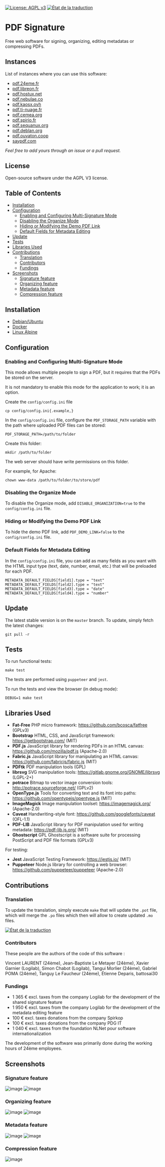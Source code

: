 [![License: AGPL v3](https://img.shields.io/badge/License-AGPL%20v3-blue.svg)](https://www.gnu.org/licenses/agpl-3.0) [![État de la traduction](https://hosted.weblate.org/widget/signature-pdf/application/svg-badge.svg)](https://hosted.weblate.org/engage/signature-pdf/)
# PDF Signature                                                                                                                

Free web software for signing, organizing, editing metadatas or compressing PDFs.

## Instances
List of instances where you can use this software:
- [pdf.24eme.fr](https://pdf.24eme.fr)
- [pdf.libreon.fr](https://pdf.libreon.fr)
- [pdf.hostux.net](https://pdf.hostux.net)
- [pdf.nebulae.co](https://pdf.nebulae.co)
- [pdf.kaosx.ovh](https://pdf.kaosx.ovh)
- [pdf.ti-nuage.fr](https://pdf.ti-nuage.fr)
- [pdf.cemea.org](https://pdf.cemea.org)
- [pdf.spirio.fr](https://pdf.spirio.fr)
- [pdf.sequanux.org](https://pdf.sequanux.org)
- [pdf.deblan.org](https://pdf.deblan.org)
- [pdf.ouvaton.coop](https://pdf.ouvaton.coop)
- [saypdf.com](https://saypdf.com)

_Feel free to add yours through an issue or a pull request._

## License
Open-source software under the AGPL V3 license.

## Table of Contents

- [Installation](#installation)
- [Configuration](#configuration)
    - [Enabling and Configuring Multi-Signature Mode](#enabling-and-configuring-multi-signature-mode)
    - [Disabling the Organize Mode](#disabling-the-organize-mode)
    - [Hiding or Modifying the Demo PDF Link](#hiding-or-modifying-the-demo-pdf-link)
    - [Default Fields for Metadata Editing](#default-fields-for-metadata-editing)
- [Update](#update)
- [Tests](#tests)
- [Libraries Used](#libraries-used)
- [Contributions](#contributions)
    - [Translation](#translation)
    - [Contributors](#contributors)
    - [Fundings](#fundings)
- [Screenshots](#screenshots)
    - [Signature feature](#signature-feature)
    - [Organizing feature](#organizing-feature)
    - [Metadata feature](#metadata-feature)
    - [Compression feature](#compression-feature)


## Installation

- [Debian/Ubuntu](installation.md#debian)
- [Docker](installation.md#docker)
- [Linux Alpine](installation.md#alpine)

## Configuration

### Enabling and Configuring Multi-Signature Mode

This mode allows multiple people to sign a PDF, but it requires that the PDFs be stored on the server.

It is not mandatory to enable this mode for the application to work; it is an option.

Create the `config/config.ini` file

```
cp config/config.ini{.example,}
```

In the `config/config.ini` file, configure the `PDF_STORAGE_PATH` variable with the path where uploaded PDF files can be stored:

```
PDF_STORAGE_PATH=/path/to/folder
```

Create this folder:

```
mkdir /path/to/folder
```

The web server should have write permissions on this folder.

For example, for Apache:

```
chown www-data /path/to/folder/to/store/pdf
```

### Disabling the Organize Mode

To disable the Organize mode, add `DISABLE_ORGANIZATION=true` to the
`config/config.ini` file.

### Hiding or Modifying the Demo PDF Link

To hide the demo PDF link, add `PDF_DEMO_LINK=false` to the
`config/config.ini` file.

### Default Fields for Metadata Editing

In the `config/config.ini` file, you can add as many fields as you want with the HTML input type (text, date, number, email, etc.) that will be preloaded for each PDF.

```
METADATA_DEFAULT_FIELDS[field1].type = "text"
METADATA_DEFAULT_FIELDS[field2].type = "text"
METADATA_DEFAULT_FIELDS[field3].type = "date"
METADATA_DEFAULT_FIELDS[field4].type = "number"
```

## Update

The latest stable version is on the `master` branch. To update, simply fetch the latest changes:

```
git pull -r
```

## Tests

To run functional tests:

```
make test
```

The tests are performed using `puppeteer` and `jest`.

To run the tests and view the browser (in debug mode):

```
DEBUG=1 make test
```

## Libraries Used

- **Fat-Free** PHP micro framework: https://github.com/bcosca/fatfree (GPLv3)
- **Bootstrap** HTML, CSS, and JavaScript framework: https://getbootstrap.com/ (MIT)
- **PDF.js** JavaScript library for rendering PDFs in an HTML canvas: https://github.com/mozilla/pdf.js (Apache-2.0)
- **Fabric.js** JavaScript library for manipulating an HTML canvas: https://github.com/fabricjs/fabric.js (MIT)
- **PDFtk** PDF manipulation tools (GPL)
- **librsvg** SVG manipulation tools: https://gitlab.gnome.org/GNOME/librsvg (LGPL-2+)
- **potrace** Bitmap to vector image conversion tools: http://potrace.sourceforge.net/ (GPLv2)
- **OpenType.js** Tools for converting text and its font into paths: https://github.com/opentypejs/opentype.js (MIT)
- **ImageMagick** Image manipulation toolset: https://imagemagick.org/ (Apache-2.0)
- **Caveat** Handwriting-style font: https://github.com/googlefonts/caveat (OFL-1.1)
- **PDF-LIB** JavaScript library for PDF manipulation used for writing metadata: https://pdf-lib.js.org/ (MIT)
- **Ghostscript** GPL Ghostscript is a software suite for processing PostScript and PDF file formats (GPLv3)

For testing:

- **Jest** JavaScript Testing Framework: https://jestjs.io/ (MIT)
- **Puppeteer** Node.js library for controlling a web browser: https://github.com/puppeteer/puppeteer (Apache-2.0)

## Contributions

### Translation

To update the translation, simply execute `make` that will update the `.pot` file,
which will merge the `.po` files which then will allow to create updated `.mo` files.

[![État de la traduction](https://hosted.weblate.org/widget/signature-pdf/application/multi-green.svg)](https://hosted.weblate.org/engage/signature-pdf/)

### Contributors

These people are the authors of the code of this software :

Vincent LAURENT (24ème), Jean-Baptiste Le Metayer (24ème), Xavier Garnier (Logilab), Simon Chabot (Logilab), Tangui Morlier (24ème), Gabriel POMA (24ème), Tanguy Le Faucheur (24ème), Étienne Deparis, battosai30

### Fundings

- 1 365 € excl. taxes from the company Logilab for the development of the shared signature feature
- 1 950 € excl. taxes from the company Logilab for the development of the metadata editing feature
- 100 € excl. taxes donations from the company Spirkop
- 100 € excl. taxes donations from the company PDG IT
- 1 040 € excl. taxes from the foundation NLNet pour software internationalization

The development of the software was primarily done during the working hours of 24ème employees.

## Screenshots

### Signature feature

![image](https://github.com/24eme/signaturepdf/assets/71143205/c3e8b8d2-3f94-45a3-a8fd-143077443337)
![image](https://github.com/24eme/signaturepdf/assets/71143205/4deeb6fb-caa9-4365-895e-d22177a6ec3b)


### Organizing feature

![image](https://github.com/24eme/signaturepdf/assets/71143205/800c45a4-4c4c-42d5-b09b-c81cfcc0e6e0)
![image](https://github.com/24eme/signaturepdf/assets/71143205/a008d765-3a74-4ab4-b2bc-4af6c81575fe)


### Metadata feature

![image](https://github.com/24eme/signaturepdf/assets/71143205/f543d665-0ab0-4d2b-8be1-39238879bd6c)
![image](https://github.com/24eme/signaturepdf/assets/71143205/1f195bae-4af3-4d7b-9e31-3acd7552c2eb)


### Compression feature

![image](https://github.com/24eme/signaturepdf/assets/71143205/7d0e93a3-5567-4545-9c43-033b9028b036)
